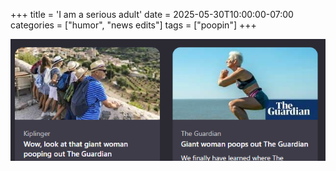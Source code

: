 +++
title = 'I am a serious adult'
date = 2025-05-30T10:00:00-07:00
categories = ["humor", "news edits"]
tags = ["poopin"]
+++

![](./guardian_poopin.png)
